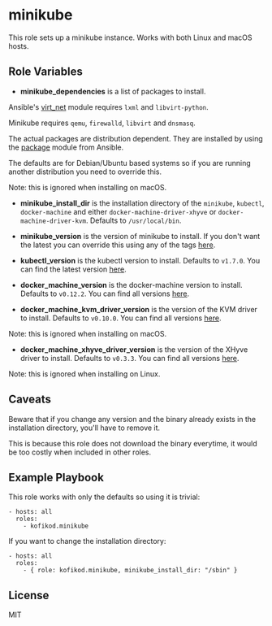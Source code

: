 minikube
========

This role sets up a minikube instance. Works with both Linux and macOS hosts.

Role Variables
--------------

  * **minikube\_dependencies** is a list of packages to install.

Ansible's [virt\_net](http://docs.ansible.com/ansible/virt_net_module.html) module requires `lxml` and `libvirt-python`.

Minikube requires `qemu`, `firewalld`, `libvirt` and `dnsmasq`.

The actual packages are distribution dependent. They are installed by using the [package](http://docs.ansible.com/ansible/package_module.html) module from Ansible.

The defaults are for Debian/Ubuntu based systems so if you are running another distribution you need to override this.

Note: this is ignored when installing on macOS.

  * **minikube\_install\_dir** is the installation directory of the `minikube`, `kubectl`, `docker-machine` and either `docker-machine-driver-xhyve` or `docker-machine-driver-kvm`. Defaults to `/usr/local/bin`.

  * **minikube\_version** is the version of minikube to install. If you don't want the latest you can override this using any of the tags [here](https://github.com/kubernetes/minikube/releases).

  * **kubectl\_version** is the kubectl version to install. Defaults to `v1.7.0`. You can find the latest version [here](https://storage.googleapis.com/kubernetes-release/release/stable.txt).

  * **docker\_machine\_version** is the docker-machine version to install. Defaults to `v0.12.2`. You can find all versions [here](https://github.com/docker/machine/releases).

  * **docker_machine_kvm_driver_version** is the version of the KVM driver to install. Defaults to `v0.10.0`. You can find all versions [here](https://github.com/dhiltgen/docker-machine-kvm/releases).

Note: this is ignored when installing on macOS.

  * **docker_machine_xhyve_driver_version** is the version of the XHyve driver to install. Defaults to `v0.3.3`. You can find all versions [here](https://github.com/zchee/docker-machine-driver-xhyve/releases).

Note: this is ignored when installing on Linux.

Caveats
-------

Beware that if you change any version and the binary already exists in the installation directory, you'll have to remove it.

This is because this role does not download the binary everytime, it would be too costly when included in other roles.

Example Playbook
----------------

This role works with only the defaults so using it is trivial:

    - hosts: all
      roles:
        - kofikod.minikube

If you want to change the installation directory:

    - hosts: all
      roles:
        - { role: kofikod.minikube, minikube_install_dir: "/sbin" }

License
-------

MIT
